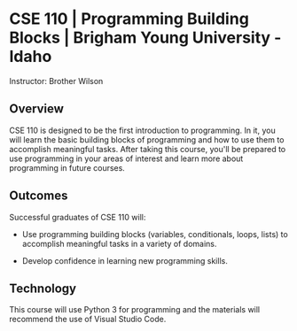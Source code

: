 # CSE 110 | Programming Building Blocks | Brigham Young University - Idaho

Instructor: Brother Wilson

## Overview

CSE 110 is designed to be the first introduction to programming. In it, you will learn the basic building blocks of programming and how to use them to accomplish meaningful tasks. After taking this course, you'll be prepared to use programming in your areas of interest and learn more about programming in future courses.

## Outcomes

Successful graduates of CSE 110 will:

- Use programming building blocks (variables, conditionals, loops, lists) to accomplish meaningful tasks in a variety of domains.

- Develop confidence in learning new programming skills.

## Technology

This course will use Python 3 for programming and the materials will recommend the use of Visual Studio Code.
